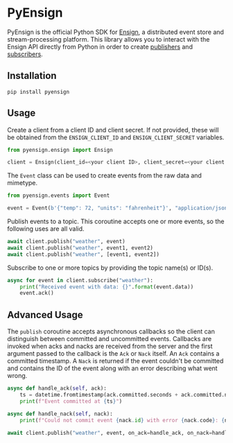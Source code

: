 # PyEnsign

PyEnsign is the official Python SDK for [Ensign](https://rotational.io/ensign), a distributed event store and stream-processing platform. This library allows you to interact with the Ensign API directly from Python in order to create [publishers](https://ensign.rotational.dev/eventing/glossary/#publisher) and [subscribers](https://ensign.rotational.dev/eventing/glossary/#subscriber).

## Installation

```
pip install pyensign
```

## Usage

Create a client from a client ID and client secret. If not provided, these will be obtained from the `ENSIGN_CLIENT_ID` and `ENSIGN_CLIENT_SECRET` variables.

```python
from pyensign.ensign import Ensign

client = Ensign(client_id=<your client ID>, client_secret=<your client secret>)
```

The `Event` class can be used to create events from the raw data and mimetype.

```python
from pyensign.events import Event

event = Event(b'{"temp": 72, "units": "fahrenheit"}', "application/json")
```

Publish events to a topic. This coroutine accepts one or more events, so the following uses are all valid.

```python
await client.publish("weather", event)
await client.publish("weather", event1, event2)
await client.publish("weather", [event1, event2])
```

Subscribe to one or more topics by providing the topic name(s) or ID(s).

```python
async for event in client.subscribe("weather"):
    print("Received event with data: {}".format(event.data))
    event.ack()
```

## Advanced Usage

The `publish` coroutine accepts asynchronous callbacks so the client can distinguish between committed and uncommitted events. Callbacks are invoked when acks and nacks are received from the server and the first argument passed to the callback is the `Ack` or `Nack` itself. An `Ack` contains a committed timestamp. A `Nack` is returned if the event couldn't be committed and contains the ID of the event along with an error describing what went wrong.

```python
async def handle_ack(self, ack):
    ts = datetime.fromtimestamp(ack.committed.seconds + ack.committed.nanos / 1e9)
    print(f"Event committed at {ts}")

async def handle_nack(self, nack):
    print(f"Could not commit event {nack.id} with error {nack.code}: {nack.error}")

await client.publish("weather", event, on_ack=handle_ack, on_nack=handle_nack)
```